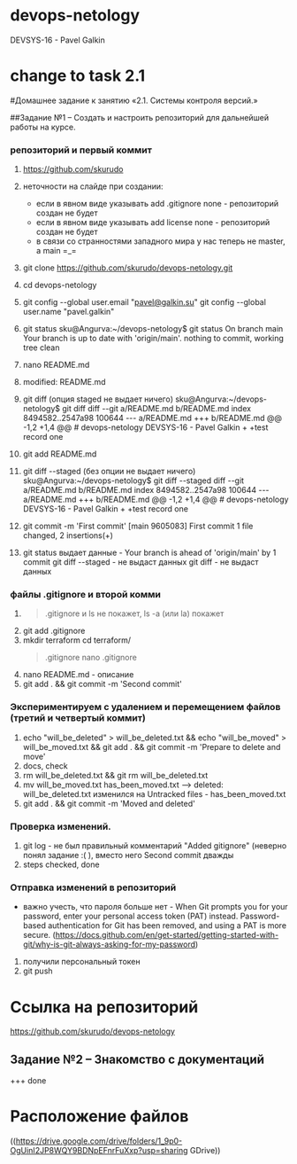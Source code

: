 # devops-netology
DEVSYS-16 - Pavel Galkin

# change to task 2.1

#Домашнее задание к занятию «2.1. Системы контроля версий.»

##Задание №1 – Создать и настроить репозиторий для дальнейшей работы на курсе.

### репозиторий и первый коммит
1. https://github.com/skurudo
2. неточности на слайде при создании: 
	* если в явном виде указывать add .gitignore none - репозиторий создан не будет
	* если в явном виде указывать add license none - репозиторий создан не будет
	* в связи со странностями западного мира у нас теперь не master, а main =_=
3. git clone https://github.com/skurudo/devops-netology.git
4. cd devops-netology
5. git config --global user.email "pavel@galkin.su"
   git config --global user.name "pavel.galkin"
6. git status
	sku@Angurva:~/devops-netology$ git status
	On branch main
	Your branch is up to date with 'origin/main'.
	nothing to commit, working tree clean

7. nano README.md
8. modified:   README.md
9. git diff (опция staged не выдает ничего)
		sku@Angurva:~/devops-netology$ git diff
		diff --git a/README.md b/README.md
		index 8494582..2547a98 100644
		--- a/README.md
		+++ b/README.md
		@@ -1,2 +1,4 @@
		# devops-netology
		DEVSYS-16 - Pavel Galkin
		+
		+test record one

10. git add README.md
11. git diff --staged (без опции не выдает ничего)
		sku@Angurva:~/devops-netology$ git diff --staged
		diff --git a/README.md b/README.md
		index 8494582..2547a98 100644
		--- a/README.md
		+++ b/README.md
		@@ -1,2 +1,4 @@
		# devops-netology
		DEVSYS-16 - Pavel Galkin
		+
		+test record one

12. git commit -m 'First commit'
	[main 9605083] First commit
	1 file changed, 2 insertions(+)

13. git status выдает данные - Your branch is ahead of 'origin/main' by 1 commit
	git diff --staged - не выдаст данных
	git diff - не выдаст данных
	
### файлы .gitignore и второй комми
1. >.gitignore и ls не покажет, ls -a (или la) покажет
2. git add .gitignore
3. mkdir terraform
   cd terraform/
   >.gitignore
   nano .gitignore
4. nano README.md - описание
5. git add . && git commit -m 'Second commit'

### Экспериментируем с удалением и перемещением файлов (третий и четвертый коммит)
1. echo "will_be_deleted" > will_be_deleted.txt && echo "will_be_moved" > will_be_moved.txt && git add . && git commit -m 'Prepare to delete and move'
2. docs, check
3. rm will_be_deleted.txt && git rm will_be_deleted.txt
4. mv will_be_moved.txt has_been_moved.txt --> deleted: will_be_deleted.txt изменился на Untracked files - has_been_moved.txt
5. git add . && git commit -m 'Moved and deleted'

### Проверка изменений.
1. git log - не был правильный комментарий "Added gitignore" (неверно понял задание :( ), вместо него Second commit дважды
2. steps checked, done

### Отправка изменений в репозиторий
* важно учесть, что пароля больше нет - When Git prompts you for your password, enter your personal access token (PAT) instead. Password-based authentication for Git has been removed, and using a PAT is more secure. (https://docs.github.com/en/get-started/getting-started-with-git/why-is-git-always-asking-for-my-password)

1. получили персональный токен
2. git push


# Ссылка на репозиторий
https://github.com/skurudo/devops-netology 


## Задание №2 – Знакомство с документаций
+++ done











# Расположение файлов
((https://drive.google.com/drive/folders/1_9p0-OgUinI2JP8WQY9BDNpEFnrFuXxp?usp=sharing GDrive))
